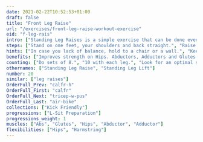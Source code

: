```yaml
---
date: 2021-02-22T10:52:53+01:00
draft: false
title: "Front Leg Raise"
url: "/exercises/front-leg-raise-workout-exercise"
eid: "f-leg-rais"
intro: ["Standing Leg Raises is a simple exercise that can be done everywhere. Focused on your legs, its easy enough to do without preparation, yet hard to do repeatedly.."]
steps: ["Stand on one feet, your shoulders and back straight.", "Raise one leg to the front, until it is parallel to the ground.", "Wait a few seconds on that position.", "Bring the leg back down. This is one repetition."]
hints: ["In case you lack of balance, hold to a chair or a wall.", "Keep your body stable. Only the leg should move."]
benefits: ["Improves strength on Hips. Abductors, Adductors and Glutes.", "Improves balance."]
counting: ["Do sets of 8.", "10 with each leg.", "Look for an optimal situation to repeat this exercise, such as when entering your home-office."]
othernames: ["Standing Leg Raise", "Standing Leg Lift"]
number: 20
similar: ["leg raises"]
OrderFull_Prev: "calfr-h"
OrderFull_First: "calfr"
OrderFull_Next: "tricep-w-pus"
OrderFull_Last: "air-bike"
collections: ["Kick Friendly"]
progressions: ["L-Sit Preparation"]
progressions_weight: 1
muscles: ["Abs", "Glutes", "Hips", "Abductor", "Adductor"]
flexibilities: ["Hips", "Harmstring"]
---
```

